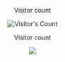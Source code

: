 <div align="center"> 
  <p>Visitor count</p>
  <img src="https://profile-counter.glitch.me/{NateChris14}/count.svg" alt="Visitor's Count" />
</div>

<div align="center"> 
  <p>Visitor count</p>
  <img src="![20250424_2330_Coding with RGB_simple_compose_01jsmyps7keczts9bays55bkv4](https://github.com/user-attachments/assets/347f3292-d890-4f93-83ba-d5354e0f9552)
" />
</div>
